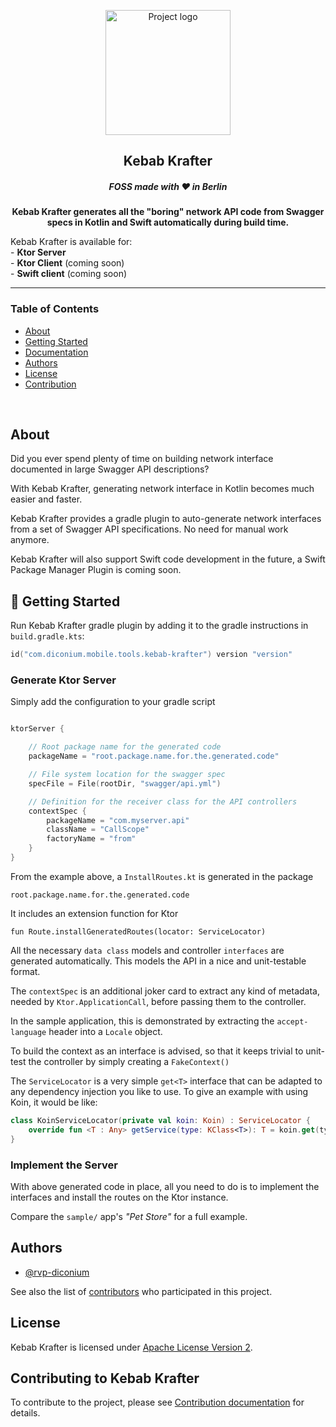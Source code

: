 <p align="center">
  <a href="docs/kebab-krafter-v2.png" rel="noopener">
    <img width=200px height=200px src="docs/kebab-krafter-v2.png" alt="Project logo"></a>
</p>

<h2 align="center">Kebab Krafter</h2>
<h5 align="center">FOSS made with ❤️ in Berlin</h5>
<p align="center"><b>Kebab  Krafter generates all the "boring" network API code from Swagger specs in Kotlin and Swift automatically during build time.</b></p>
<p>
Kebab Krafter is available for:
    <br> - <b>Ktor Server</b>
    <br> - <b>Ktor Client</b> (coming soon)
    <br> - <b>Swift client</b> (coming soon)
</p>

---

### Table of Contents

- [About](#about)
- [Getting Started](#-getting-started)
- [Documentation](docs/index.htm)
- [Authors](#authors)
- [License](#license)
- [Contribution](#contributing-to-kebab-krafter)

<br/>

## About

Did you ever spend plenty of time on building network interface documented in large Swagger API descriptions?

With Kebab Krafter, generating network interface in Kotlin becomes much easier and faster.

Kebab Krafter provides a gradle plugin to auto-generate network interfaces from a set of Swagger API specifications. No need for manual work anymore.

Kebab Krafter will also support Swift code development in the future, a Swift Package Manager Plugin is coming soon.


## 🏁 Getting Started

Run Kebab Krafter gradle plugin by adding it to the gradle instructions in 
`build.gradle.kts`:

```kotlin
id("com.diconium.mobile.tools.kebab-krafter") version "version"
```

### Generate Ktor Server

Simply add the configuration to your gradle script

```kotlin

ktorServer {

	// Root package name for the generated code
	packageName = "root.package.name.for.the.generated.code"

	// File system location for the swagger spec
	specFile = File(rootDir, "swagger/api.yml")

	// Definition for the receiver class for the API controllers
	contextSpec {
		packageName = "com.myserver.api"
		className = "CallScope"
		factoryName = "from"
	}
}
```

From the example above, a `InstallRoutes.kt` is generated in the package 

`root.package.name.for.the.generated.code` 

It includes an extension function for Ktor 

`fun Route.installGeneratedRoutes(locator: ServiceLocator)`

All the necessary `data class` models and controller `interfaces` are generated automatically. This models the API in a nice and unit-testable format.

The `contextSpec` is an additional joker card to extract any kind of metadata, needed by `Ktor.ApplicationCall`, before passing them to the controller. 

In the sample application, this is demonstrated by extracting the `accept-language` header into a `Locale` object. 

To build the context as an interface is advised, so that it keeps trivial to unit-test the controller by simply creating a `FakeContext()`

The `ServiceLocator` is a very simple `get<T>` interface that can be adapted to any dependency injection you like to use. To give an example with using Koin, it would be like:

```kotlin
class KoinServiceLocator(private val koin: Koin) : ServiceLocator {
	override fun <T : Any> getService(type: KClass<T>): T = koin.get(type)
}
```

### Implement the Server

With above generated code in place, all you need to do is to implement the interfaces and install the routes on the Ktor instance.

Compare the `sample/` app's <i>"Pet Store"</i> for a full example.

## Authors

- [@rvp-diconium](https://github.com/rvp-diconium)

See also the list of [contributors](https://github.com/diconium/kebab-krafter/contributors) who participated in
this project.

## License
Kebab Krafter is licensed under [Apache License Version 2](https://github.com/diconium/kebab-krafter/blob/main/LICENSE.txt). 

## Contributing to Kebab Krafter

To contribute to the project, please see [Contribution documentation](https://github.com/diconium/kebab-krafter/blob/main/CONTRIBUTING.md) for details.
